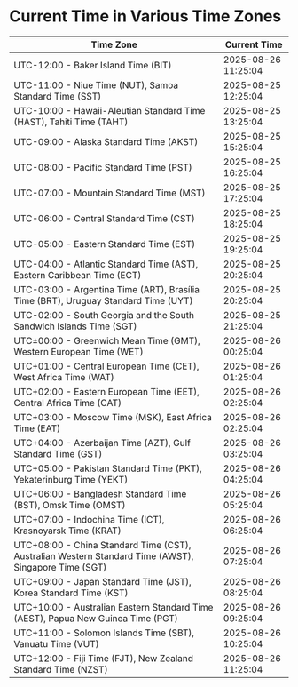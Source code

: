 # Current Time in Various Time Zones

| Time Zone | Current Time |
|-----------|--------------|
| UTC-12:00 - Baker Island Time (BIT) | 2025-08-26 11:25:04 |
| UTC-11:00 - Niue Time (NUT), Samoa Standard Time (SST) | 2025-08-25 12:25:04 |
| UTC-10:00 - Hawaii-Aleutian Standard Time (HAST), Tahiti Time (TAHT) | 2025-08-25 13:25:04 |
| UTC-09:00 - Alaska Standard Time (AKST) | 2025-08-25 15:25:04 |
| UTC-08:00 - Pacific Standard Time (PST) | 2025-08-25 16:25:04 |
| UTC-07:00 - Mountain Standard Time (MST) | 2025-08-25 17:25:04 |
| UTC-06:00 - Central Standard Time (CST) | 2025-08-25 18:25:04 |
| UTC-05:00 - Eastern Standard Time (EST) | 2025-08-25 19:25:04 |
| UTC-04:00 - Atlantic Standard Time (AST), Eastern Caribbean Time (ECT) | 2025-08-25 20:25:04 |
| UTC-03:00 - Argentina Time (ART), Brasília Time (BRT), Uruguay Standard Time (UYT) | 2025-08-25 20:25:04 |
| UTC-02:00 - South Georgia and the South Sandwich Islands Time (SGT) | 2025-08-25 21:25:04 |
| UTC±00:00 - Greenwich Mean Time (GMT), Western European Time (WET) | 2025-08-26 00:25:04 |
| UTC+01:00 - Central European Time (CET), West Africa Time (WAT) | 2025-08-26 01:25:04 |
| UTC+02:00 - Eastern European Time (EET), Central Africa Time (CAT) | 2025-08-26 02:25:04 |
| UTC+03:00 - Moscow Time (MSK), East Africa Time (EAT) | 2025-08-26 02:25:04 |
| UTC+04:00 - Azerbaijan Time (AZT), Gulf Standard Time (GST) | 2025-08-26 03:25:04 |
| UTC+05:00 - Pakistan Standard Time (PKT), Yekaterinburg Time (YEKT) | 2025-08-26 04:25:04 |
| UTC+06:00 - Bangladesh Standard Time (BST), Omsk Time (OMST) | 2025-08-26 05:25:04 |
| UTC+07:00 - Indochina Time (ICT), Krasnoyarsk Time (KRAT) | 2025-08-26 06:25:04 |
| UTC+08:00 - China Standard Time (CST), Australian Western Standard Time (AWST), Singapore Time (SGT) | 2025-08-26 07:25:04 |
| UTC+09:00 - Japan Standard Time (JST), Korea Standard Time (KST) | 2025-08-26 08:25:04 |
| UTC+10:00 - Australian Eastern Standard Time (AEST), Papua New Guinea Time (PGT) | 2025-08-26 09:25:04 |
| UTC+11:00 - Solomon Islands Time (SBT), Vanuatu Time (VUT) | 2025-08-26 10:25:04 |
| UTC+12:00 - Fiji Time (FJT), New Zealand Standard Time (NZST) | 2025-08-26 11:25:04 |
